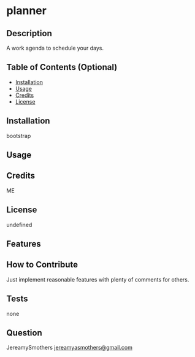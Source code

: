 # planner

## Description
A work agenda to schedule your days.

## Table of Contents (Optional)

- [Installation](#installation)
- [Usage](#usage)
- [Credits](#credits)
- [License](#license)

## Installation
bootstrap

## Usage


## Credits
ME

## License
undefined

## Features


## How to Contribute
Just implement reasonable features with plenty of comments for others.

## Tests
none

## Question
JereamySmothers
jereamyasmothers@gmail.com
